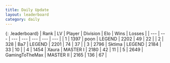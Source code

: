 ```yaml
---
title: Daily Update
layout: leaderboard
category: daily
---
```


{: .leaderboard}
| Rank | LV | Player | Division | Elo | Wins | Losses |
| --- | --- | --- | --- | --- | --- | --- |
| <span data-change="0">1</span> | 1397 | <span title="ID: 540690">poon</span> | LEGEND | <span data-change="0">2202</span> | <span data-change="0">49</span> | <span data-change="0">22</span> |
| <span data-change="4">2</span> | 328 | <span title="ID: 662312">Ba7</span> | LEGEND | <span data-change="73">2201</span> | <span data-change="10">74</span> | <span data-change="3">37</span> |
| <span data-change="51">3</span> | 2796 | <span title="ID: 353063">Sktima</span> | LEGEND | <span data-change="234">2184</span> | <span data-change="28">33</span> | <span data-change="5">10</span> |
| <span data-change="-2">4</span> | 1454 | <span title="ID: 200908">Xaura</span> | MASTER I | <span data-change="1">2180</span> | <span data-change="1">42</span> | <span data-change="1">11</span> |
| <span data-change="4">5</span> | 2649 | <span title="ID: 93452">GamingToTheMax</span> | MASTER II | <span data-change="52">2165</span> | <span data-change="19">136</span> | <span data-change="10">67</span> |